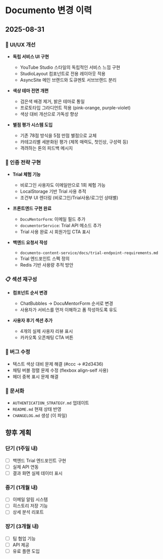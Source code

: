 # Documento 변경 이력

## 2025-08-31

### 🎨 UI/UX 개선
- **독립 서비스 UI 구현**
  - YouTube Studio 스타일의 독립적인 서비스 느낌 구현
  - StudioLayout 컴포넌트로 전용 레이아웃 적용
  - AsyncSite 메인 브랜드와 도큐멘토 서브브랜드 분리

- **색상 테마 전면 개편**
  - 검은색 배경 제거, 밝은 테마로 통일
  - 프로토타입 그라디언트 적용 (pink-orange, purple-violet)
  - 색상 대비 개선으로 가독성 향상

- **별점 평가 시스템 도입**
  - 기존 78점 방식을 5점 만점 별점으로 교체
  - 카테고리별 세분화된 평가 (제목 매력도, 첫인상, 구성력 등)
  - 격려하는 톤의 피드백 메시지

### 🔐 인증 전략 구현
- **Trial 체험 기능**
  - 비로그인 사용자도 이메일만으로 1회 체험 가능
  - LocalStorage 기반 Trial 사용 추적
  - 조건부 UI 렌더링 (비로그인/Trial사용/로그인 상태별)

- **프론트엔드 구현 완료**
  - `DocuMentorForm`: 이메일 필드 추가
  - `documentorService`: Trial API 메소드 추가
  - Trial 사용 완료 시 회원가입 CTA 표시

- **백엔드 요청서 작성**
  - `documento-content-service/docs/trial-endpoint-requirements.md`
  - Trial 엔드포인트 스펙 정의
  - Redis 기반 사용량 추적 방안

### 📋 섹션 재구성
- **컴포넌트 순서 변경**
  - ChatBubbles → DocuMentorForm 순서로 변경
  - 사용자가 서비스를 먼저 이해하고 폼 작성하도록 유도

- **사용자 후기 섹션 추가**
  - 4개의 실제 사용자 리뷰 표시
  - 카카오톡 오픈채팅 CTA 버튼

### 🐛 버그 수정
- 텍스트 색상 대비 문제 해결 (#ccc → #2d3436)
- 채팅 버블 정렬 문제 수정 (flexbox align-self 사용)
- 헤더 중복 표시 문제 해결

### 📝 문서화
- `AUTHENTICATION_STRATEGY.md` 업데이트
- `README.md` 현재 상태 반영
- `CHANGELOG.md` 생성 (이 파일)

## 향후 계획

### 단기 (1주일 내)
- [ ] 백엔드 Trial 엔드포인트 구현
- [ ] 실제 API 연동
- [ ] 결과 화면 실제 데이터 표시

### 중기 (1개월 내)
- [ ] 이메일 알림 시스템
- [ ] 히스토리 저장 기능
- [ ] 상세 분석 리포트

### 장기 (3개월 내)
- [ ] 팀 협업 기능
- [ ] API 제공
- [ ] 유료 플랜 도입